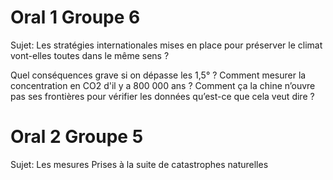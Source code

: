 # Oral 1 Groupe 6 
Sujet: Les stratégies internationales mises en place pour préserver le climat vont-elles toutes dans le même sens ?

Quel conséquences grave si on dépasse les 1,5° ?
Comment mesurer la concentration en CO2 d'il y a 800 000 ans ?
Comment ça la chine n’ouvre pas ses frontières pour vérifier les données qu’est-ce que cela veut dire ?

# Oral 2 Groupe 5
Sujet: Les mesures Prises à la suite de catastrophes naturelles

